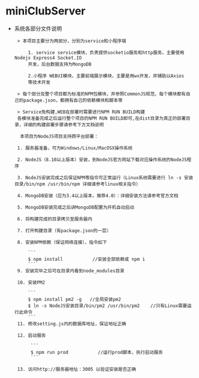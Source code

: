 # miniClubServer
 - 系统各部分文件说明

        > 本项目主要分为两部分，分别为service和小程序端

            1. service service模块，负责提供socketio服务和http服务，主要使用Nodejs Express4 Socket.IO
            开发，后台数据支持为MongoDB

            2.小程序 WEBUI模块，主要前端展示模块，主要是用wx开发，并辅助以Axios
            等技术开发

        > 每个部分及整个项目都为标准的NPM包模块，并参照CommonJS规范，每个模块都有自己的package.json，都拥有自己的依赖模块和脚本等

        > Service免构建,WEB在部署时需要进行NPM RUN BUILD构建
        各模块准备完成之后运行整个项目的NPM RUN BUILD即可,在dist目录为真正的部署目录，详细的构建部署步骤请参考下方文档说明
        
         本项目为NodeJS项目支持跨平台部署：

        1. 服务器准备，可为Windows/Linux/MacOSX操作系统

        2. NodeJS（8.10以上版本）安装，到NodeJS官方网站下载对应操作系统的NodeJS程序

        3. NodeJS安装完成之后保证NPM等指令可正常运行（Linux系统需要进行 ln -s 安装目录/bin/npm /usr/bin/npm 详细请参考linux相关指令）

        4. MongoDB安装（应为3.4以上版本，推荐4.0）：详细安装方法请参考官方文档

        5. MongoDB安装完成之后讲MongoDB配置为开机自动启动

        6. 将构建完成的目录拷贝至服务器内

        7. 打开构建目录（有package.json的一层）

        8. 安装NPM依赖（保证网络连接），指令如下

            ```
            $ npm install           //安装全部依赖或 npm i
            ```
        9. 安装完毕之后可在目录内看到node_modules目录

        10. 安装PM2

            ```
            $ npm install pm2 -g   //全局安装pm2
            $ ln -s NodeJS安装目录/bin/pm2 /usr/bin/pm2    //只有Linux需要运行此命令
            ```
        11. 修改setting.js内的数据库地址，保证地址正确

        12. 启动服务

             ```
             $ npm run prod           //运行prod脚本，执行启动服务
             ```

        13. 访问http://服务器地址：3005 以验证安装是否正确
